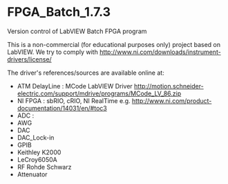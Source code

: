 # FPGA_Batch_1.7.3
Version control of LabVIEW Batch FPGA program

This is a non-commercial (for educational purposes only) project based on LabVIEW.
We try to comply with http://www.ni.com/downloads/instrument-drivers/license/ 

The driver's references/sources are available online at: 

- ATM DelayLine : MCode LabVIEW Driver http://motion.schneider-electric.com/support/mdrive/programs/MCode_LV_86.zip
- NI FPGA : sbRIO, cRIO, NI RealTime e.g. http://www.ni.com/product-documentation/14031/en/#toc3 
- ADC : 
- AWG
- DAC
- DAC_Lock-in
- GPIB
- Keithley K2000
- LeCroy6050A
- RF Rohde Schwarz
- Attenuator
